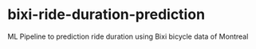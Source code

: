 # bixi-ride-duration-prediction
ML Pipeline to prediction ride duration using Bixi bicycle data of Montreal 
